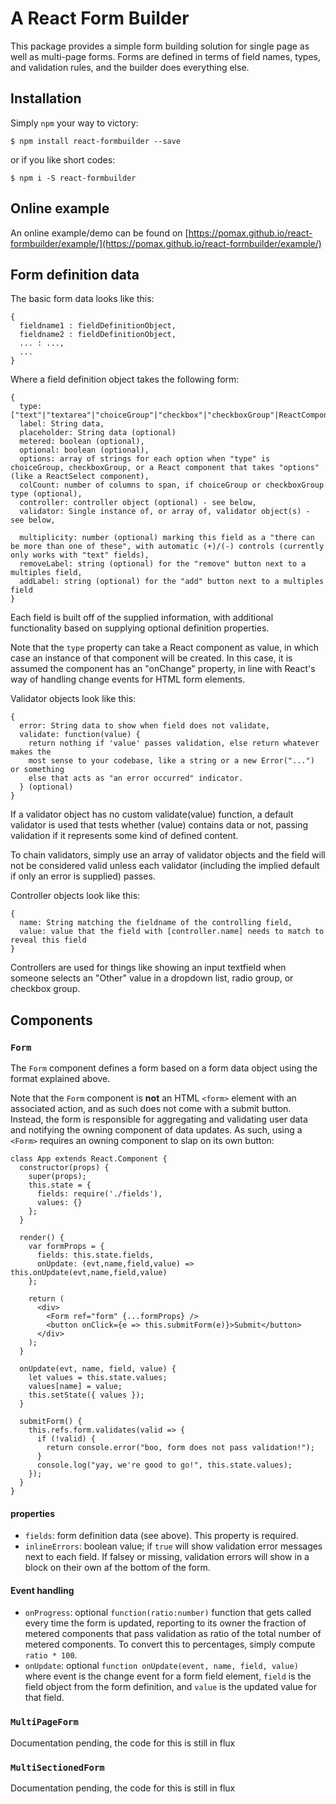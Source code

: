 # A React Form Builder

This package provides a simple form building solution for single page as well as multi-page forms. Forms are defined in terms of field names, types, and validation rules, and the builder does everything else.

## Installation

Simply `npm` your way to victory:

```
$ npm install react-formbuilder --save
```

or if you like short codes:

```
$ npm i -S react-formbuilder
```

## Online example

An online example/demo can be found on [https://pomax.github.io/react-formbuilder/example/](https://pomax.github.io/react-formbuilder/example/)

## Form definition data

The basic form data looks like this:

```
{
  fieldname1 : fieldDefinitionObject,
  fieldname2 : fieldDefinitionObject,
  ... : ...,
  ...
}
```

Where a field definition object takes the following form:

```
{
  type: ["text"|"textarea"|"choiceGroup"|"checkbox"|"checkboxGroup"|ReactComponentClass],
  label: String data,
  placeholder: String data (optional)
  metered: boolean (optional),
  optional: boolean (optional),
  options: array of strings for each option when "type" is choiceGroup, checkboxGroup, or a React component that takes "options" (like a ReactSelect component),
  colCount: number of columns to span, if choiceGroup or checkboxGroup type (optional),
  controller: controller object (optional) - see below,
  validator: Single instance of, or array of, validator object(s) - see below,

  multiplicity: number (optional) marking this field as a "there can be more than one of these", with automatic (+)/(-) controls (currently only works with "text" fields),
  removeLabel: string (optional) for the "remove" button next to a multiples field,
  addLabel: string (optional) for the "add" button next to a multiples field
}
```

Each field is built off of the supplied information, with additional functionality based on supplying optional definition properties.

Note that the `type` property can take a React component as value, in which case an instance of that component will be created. In this case, it is assumed the component has an "onChange" property, in line with React's way of handling change events for HTML form elements.

Validator objects look like this:

```
{
  error: String data to show when field does not validate,
  validate: function(value) {
    return nothing if 'value' passes validation, else return whatever makes the
    most sense to your codebase, like a string or a new Error("...") or something
    else that acts as "an error occurred" indicator.
  } (optional)
}
```

If a validator object has no custom validate(value) function, a default validator is used that tests whether (value) contains data or not, passing validation if it represents some kind of defined content.

To chain validators, simply use an array of validator objects and the field will not be considered valid unless each validator (including the implied default if only an error is supplied) passes.

Controller objects look like this:

```
{
  name: String matching the fieldname of the controlling field,
  value: value that the field with [controller.name] needs to match to reveal this field
}
```

Controllers are used for things like showing an input textfield when someone selects an "Other" value in a dropdown list, radio group, or checkbox group.

## Components

### `Form`

The `Form` component defines a form based on a form data object using the format explained above.

Note that the `Form` component is **not** an HTML `<form>` element with an associated action, and as such does not come with a submit button. Instead, the form is responsible for aggregating and validating user data and notifying the owning component of data updates. As such, using a `<Form>` requires an owning component to slap on its own button:

```
class App extends React.Component {
  constructor(props) {
    super(props);
    this.state = {
      fields: require('./fields'),
      values: {}
    };
  }

  render() {
    var formProps = {
      fields: this.state.fields,
      onUpdate: (evt,name,field,value) => this.onUpdate(evt,name,field,value)
    };

    return (
      <div>
        <Form ref="form" {...formProps} />
        <button onClick={e => this.submitForm(e)}>Submit</button>
      </div>
    );
  }

  onUpdate(evt, name, field, value) {
    let values = this.state.values;
    values[name] = value;
    this.setState({ values });
  }

  submitForm() {
    this.refs.form.validates(valid => {
      if (!valid) {
        return console.error("boo, form does not pass validation!");
      }
      console.log("yay, we're good to go!", this.state.values);
    });
  }
}
```

#### properties

- `fields`: form definition data (see above). This property is required.
- `inlineErrors`: boolean value; if `true` will show validation error messages next to each field. If falsey or missing, validation errors will show in a block on their own af the bottom of the form.

#### Event handling

- `onProgress`: optional `function(ratio:number)` function that gets called every time the form is updated, reporting to its owner the fraction of metered components that pass validation as ratio of the total number of metered components. To convert this to percentages, simply compute `ratio * 100`.
- `onUpdate`: optional `function onUpdate(event, name, field, value)` where event is the change event for a form field element, `field` is the field object from the form definition, and `value` is the updated value for that field.

### `MultiPageForm`

Documentation pending, the code for this is still in flux

### `MultiSectionedForm`

Documentation pending, the code for this is still in flux
